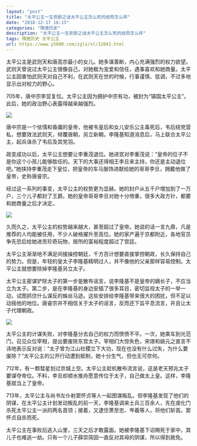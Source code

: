 ```yaml
---
layout: "post"
title: "太平公主一生悲剧之谜太平公主怎么死的结局怎么样"
date: "2018-12-17 16:15"
categories: "隋唐历史"
description: "太平公主一生悲剧之谜太平公主怎么死的结局怎么样"
tags: 隋唐历史 太平公主
url: https://www.y5000.com/zgls/st/32043.html
---
```






太平公主是武则天和唐高宗最小的女儿。她多谋善断，内心充满强烈的权力欲望。武则天曾说过太平公主很像自己，对她极为宠爱和信任，遇事喜欢和她商量。太平公主因害怕武则天对自己不利，在武则天在世的时候，行事谨慎、低调，不过多地显示出对权力的野心。

705年，唐中宗李显复位。太平公主因为拥护中宗有功，被封为“镇国太平公主”。此后，她的政治野心表露得越来越强烈。

![](https://img.y5000.com/uploads/allimg/180814/8-1PQ4133A0634.jpg)

唐中宗是一个怯懦和昏庸的皇帝，他被韦皇后和女儿安乐公主毒死后，韦后结党营私，想要效法武则天，倾覆唐朝，另立新朝。李隆基知道消息后，马上联合太平公主，起兵诛杀了韦后及其党羽。

政变成功以后，太平公主想要让李重茂退位。她进宫对李重茂说：“皇帝的位子不是你这个小孩儿能够胜任的。天下的大事还得相王李旦来主持，你还是主动退位吧。”她挟持李重茂走下皇位，把皇帝的车马服饰进献给她的哥哥李旦，拥戴他做了皇帝，史称唐睿宗。

经过这一系列的事变，太平公主的权势更为显赫。她的封户从五千户增加到了一万户，三个儿子都封了王爵。她的皇帝哥哥李旦对她十分倚重，很多大政方针，都要和她商量之后才决定。

![](https://img.y5000.com/uploads/allimg/180814/8-1PQ4133F3461.jpg)

久而久之，太平公主的权势越来越大，甚至超过了皇帝。她说的话一言九鼎，凡是推荐的人均能被任用，不少人破格擢升至高位。她的家产遍于京都附近，各地官员争先恐后给她进贡珍奇玩物，居所的富裕程度超过了宫廷。

太平公主渐渐地不满足间接操控朝廷，千方百计想要直接掌控朝政，长久保持自己的势力。但是，年轻的皇太子李隆基精明过人，并不像他的父亲那样容易控制。太平公主就想要除掉李隆基另立太子。

太平公主密谋铲除太子的第一步是散布谣言，说李隆基不是皇帝的嫡长子，不应当立为太子。第二步，是在李隆基的身边安插了很多耳目，密切监视太子的一举一动，试图抓住什么谋反的蛛丝马迹。这些安排给李隆基带来很大的困扰，但不足以动摇他的地位。唐睿宗并不相信关于太子的谣言，反而还下旨平息流言，并且让太子代理朝政。

![](https://img.y5000.com/uploads/allimg/180814/8-1PQ4133G49C.jpg)

太平公主的计谋失败，对李隆基分去自己的权力而愤愤不平。一次，她乘车到光范门，召见众位宰相，提出要废除东宫太子。宰相们大惊失色，宋璟和姚元之直言不讳地表示反对说：“太子曾为江山社稷立下大功，现在也没有什么过失，为什么要废除？”太平公主的公开行动遭到抵制，她十分生气，但也无可奈何。

712年，有一颗彗星划过京城上空。太平公主趁机散布流言说，这是老天预兆太子要谋夺帝位。不料，李旦却顺水推舟愿意传位于太子，自己做太上皇。这样，李隆基就当上了皇帝。

713年，太平公主与尚书左仆射窦怀贞等人一起图谋叛乱。但李隆基发现了他们的阴谋，在太平公主计划发动叛乱的前一天，李隆基调来士兵三百余人，先在虔化门杀死太平公主一派的两名首领；接着，又逮住萧至忠、岑羲等人，将他们斩首。窦怀贞自杀而死。

太平公主在事败后逃入山里，三天之后才敢露面。她被李隆基下诏赐死于家中，其儿子也难逃一劫。只有一个儿子薛崇简因一直反对其母的阴谋，所以得到赦免。
